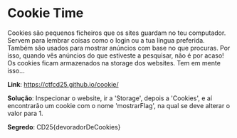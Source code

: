 # Cookie Time

Cookies são pequenos ficheiros que os sites guardam no teu computador. Servem para lembrar coisas como o login ou a tua língua preferida. Também são usados para mostrar anúncios com base no que procuras. Por isso, quando vês anúncios do que estiveste a pesquisar, não é por acaso! Os cookies ficam armazenados na storage dos websites. Tem em mente isso...

**Link**: https://ctfcd25.github.io/cookie/

**Solução**: Inspecionar o website, ir a 'Storage', depois a 'Cookies', e aí encontrarão um cookie com o nome 'mostrarFlag', na qual se deve alterar o valor para 1.

**Segredo**: CD25{devoradorDeCookies}